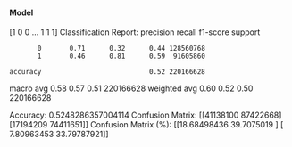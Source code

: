 #### Model
[1 0 0 ... 1 1 1]
Classification Report:
              precision    recall  f1-score   support

           0       0.71      0.32      0.44 128560768
           1       0.46      0.81      0.59  91605860

    accuracy                           0.52 220166628
   macro avg       0.58      0.57      0.51 220166628
weighted avg       0.60      0.52      0.50 220166628

Accuracy: 0.5248286357004114
Confusion Matrix:
[[41138100 87422668]
 [17194209 74411651]]
Confusion Matrix (%):
[[18.68498436 39.7075019 ]
 [ 7.80963453 33.79787921]]
